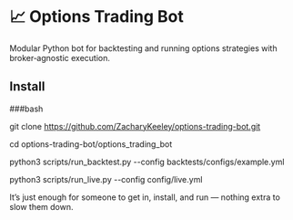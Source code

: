# 📈 Options Trading Bot

Modular Python bot for backtesting and running options strategies with broker‑agnostic execution.

## Install
###bash

git clone https://github.com/ZacharyKeeley/options-trading-bot.git

cd options-trading-bot/options_trading_bot


python3 scripts/run_backtest.py --config backtests/configs/example.yml

python3 scripts/run_live.py --config config/live.yml

It’s just enough for someone to get in, install, and run — nothing extra to slow them down.
